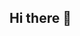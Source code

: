 ## Hi there 👋

<!--
**mdtahsinislam/mdtahsinislam** is a ✨ _special_ ✨ repository because its `README.md` (this file) appears on your GitHub profile.

Here are some ideas to get you started:

- 🔭 I’m currently working on ...Web Dev
- 🌱 I’m currently learning ...Frontend development, Backend development,   MERN stack development
- 📫 How to reach me: ...mdtahinislam334@gmail.com
- 👨‍💻 More about me : https://protfoliow-eta.vercel.app
- ⭐ My specialty is I can learn anything fast and make it work

-->
